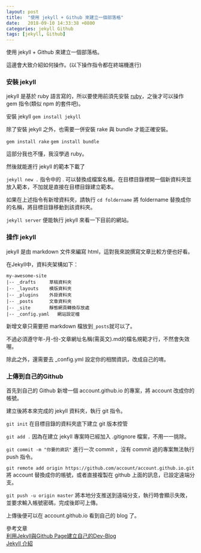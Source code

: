 ```yaml
---
layout: post
title:  "使用 jekyll + Github 來建立一個部落格"
date:   2018-09-10 14:33:38 +0800
categories: jekyll Github
tags: [jekyll, Github]
---
```

使用 jekyll + Github 來建立一個部落格。

這邊會大致介紹如何操作。(以下操作指令都在終端機進行)

### 安裝 jekyll

jekyll 是基於 ruby 語言寫的，所以要使用前須先安裝 [ruby][ruby-download]，之後才可以操作 gem 指令(類似 npm 的套件吧)。

安裝 jekyll `gem install jekyll`

除了安裝 jekyll 之外，也需要一併安裝 rake 與 bundle 才能正確安裝。

`gem install rake` `gem install bundle`

這部分我也不懂，我沒學過 ruby。

然後就能進行 jekyll 的範本下載了

`jekyll new .` 指令中的 . 可以替換成檔案名稱，在目標目錄裡開一個新資料夾並放入範本，不加就是直接在目標目錄建立範本。

如果在上述指令有新增資料夾，請執行 `cd foldername` 將 foldername 替換成你的名稱，將目標目錄移動到該資料夾。

`jekyll server` 便能執行 jekyll 來看一下目前的網站。

### 操作 jekyll

jekyll 是由 markdown 文件來編寫 html，這對我來說撰寫文章比較方便也好看。

在Jekyll中，資料夾架構如下：

```
my-awesome-site
|-- _drafts     草稿資料夾
|-- _layouts    模版資料夾
|-- _plugins    外掛資料夾
|-- _posts      文章資料夾
|-- _site       靜態網頁轉換存放處
|-- _config.yaml   網站設定檔
```

新增文章只需要把 markdown 檔放到`_posts`就可以了。

不過必須遵守年-月-份-文章網址名稱(需英文).md的檔名規範才行，不然會失效喔。

除此之外，還需要去 _config.yml 設定你的相關資訊，改成自己的唷。

### 上傳到自己的Github

首先到自己的 Github 新增一個 account.github.io 的專案，將 account 改成你的帳號。

建立後將本來完成的 jekyll 資料夾，執行 git 指令。

`git init` 在目標目錄的資料夾底下建立 git 版本控管

`git add .` 因為在建立 jekyll 專案時已經加入 .gitignore 檔案，不用一一挑除。

`git commit -m "你要的資訊"` 進行一次 commit ，沒有 commit 過的專案無法執行 push 指令。

`git remote add origin https://github.com/account/account.github.io.git` 將 account 替換成你的帳號，或者直接複製在 github 上面的訊息，已設定遠端分支。

`git push -u origin master` 將本地分支推送到遠端分支，執行時會顯示失敗，並要求輸入帳號密碼，完成後即可上傳。

上傳後便可以在 account.github.io 看到自己的 blog 了。

參考文章
<br>[利用Jekyll與Github Page建立自己的Dev-Blog][jekyll-GithubPage]
<br>[Jekyll 介紹][what-is-jekyll]

[ruby-download]: https://www.ruby-lang.org/zh_tw/downloads/
[jekyll-GithubPage]: https://3kni.com/2016/make-own-blog-with-jekyll-and-github-page/
[what-is-jekyll]: https://wcc723.github.io/jekyll/2014/01/04/what-is-jekyll/
